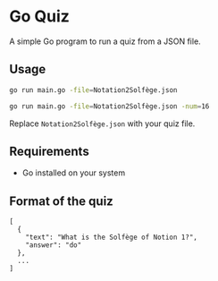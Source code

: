 # Go Quiz

A simple Go program to run a quiz from a JSON file.

## Usage

```sh
go run main.go -file=Notation2Solfège.json
```

```sh
go run main.go -file=Notation2Solfège.json -num=16
```

Replace `Notation2Solfège.json` with your quiz file.

## Requirements

- Go installed on your system

## Format of the quiz

```
[
  {
    "text": "What is the Solfège of Notion 1?",
    "answer": "do"
  },
  ...
]
```

